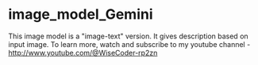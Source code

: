 # image_model_Gemini
This image model is a "image-text" version. It gives description based on input image. To learn more, watch and subscribe to my youtube channel - http://www.youtube.com/@WiseCoder-rp2zn
